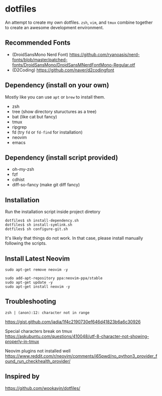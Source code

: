 # dotfiles
An attempt to create my own dotfiles.
`zsh`, `vim`, and `tmux` combine together to create an awesome
development environment.


## Recommended Fonts
- (DroidSansMono Nerd Font) https://github.com/ryanoasis/nerd-fonts/blob/master/patched-fonts/DroidSansMono/DroidSansMNerdFontMono-Regular.otf
- (D2Coding) https://github.com/naver/d2codingfont


## Dependency (install on your own)
Mostly like you can use `apt` or `brew` to install them.
- zsh
- tree (show directory stuructures as a tree)
- bat (like cat but fancy)
- tmux
- ripgrep
- fd (try `fd` or `fd-find` for installation)
- neovim
- emacs


## Dependency (install script provided)
- oh-my-zsh
- fzf
- cdhist
- diff-so-fancy (make git diff fancy)


## Installation
Run the installation script inside project diretory
```
dotfiles$ sh install-dependency.sh
dotfiles$ sh install-symlink.sh
dotfiles$ sh configure-git.sh
```
It's likely that things do not work.
In that case, please install manually following the scripts.


## Install Latest Neovim
```
sudo apt-get remove neovim -y

sudo add-apt-repository ppa:neovim-ppa/stable
sudo apt-get update -y
sudo apt-get install neovim -y
```



## Troubleshooting
```
zsh | (anon):12: character not in range
```
https://gist.github.com/jadia/1f4c2190730ef646d41823b6a6c30926

Special characters break on tmux
https://askubuntu.com/questions/410048/utf-8-character-not-showing-properly-in-tmux

Neovim plugins not installed well
https://www.reddit.com/r/neovim/comments/i65pwd/no_python3_provider_found_run_checkhealth_provider/





## Inspired by
https://github.com/wookayin/dotfiles/


